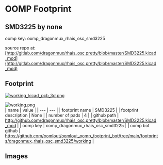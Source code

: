 # OOMP Footprint  
## SMD3225  by none  
  
oomp key: oomp_dragonmux_rhais_osc_smd3225  
  
source repo at: [http://gitlab.com/dragonmux/rhais_osc.pretty/blob/master/SMD3225.kicad_mod](http://gitlab.com/dragonmux/rhais_osc.pretty/blob/master/SMD3225.kicad_mod)  
## Footprint  
  
[![working_kicad_pcb_3d.png](working_kicad_pcb_3d_600.png)](working_kicad_pcb_3d.png)  
  
[![working.png](working_600.png)](working.png)  
| name | value | 
| --- | --- | 
| footprint name | SMD3225 | 
| footprint description | None | 
| number of pads | 4 | 
| github path | http://github.com/dragonmux/rhais_osc.pretty/blob/master/SMD3225.kicad_mod | 
| oomp key | oomp_dragonmux_rhais_osc_smd3225 | 
| oomp bot github | https://github.com/oomlout/oomlout_oomp_footprint_bot/tree/main/footprints/dragonmux_rhais_osc_smd3225/working | 
## Images  
